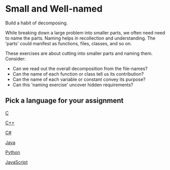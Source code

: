 # Small and Well-named

Build a habit of decomposing.

While breaking down a large problem into smaller parts,
we often need need to name the parts.
Naming helps in recollection and understanding.
The 'parts' could manifest as functions, files, classes, and so on.

These exercises are about cutting into smaller parts and naming them.
Consider:

- Can we read out the overall decomposition from the file-names?
- Can the name of each function or class tell us its contribution?
- Can the name of each variable or constant convey its purpose?
- Can this 'naming exercise' uncover hidden requirements?

## Pick a language for your assignment

[C](https://classroom.github.com/a/zmrAaLwk)

[C++](https://classroom.github.com/a/4gIUsU1I)

[C#](https://classroom.github.com/a/SllVsmye)

[Java](https://classroom.github.com/a/7C-zAUN3)

[Python](https://classroom.github.com/a/MRs3l0ob)

[JavaScript](https://classroom.github.com/a/9WnhZ4l6)

